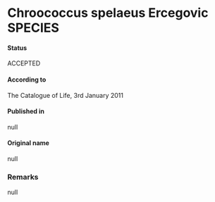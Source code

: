 # Chroococcus spelaeus Ercegovic SPECIES

#### Status
ACCEPTED

#### According to
The Catalogue of Life, 3rd January 2011

#### Published in
null

#### Original name
null

### Remarks
null